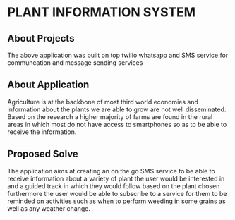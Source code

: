 # PLANT INFORMATION SYSTEM

## About Projects

The above application was built on top twilio whatsapp and SMS service for communcation and message sending services

## About Application

Agriculture is at the backbone of most third world economies and information about the plants we are able to grow are not well disseminated.
Based on the research a higher majority of farms are found in the rural areas in which most do not have access to smartphones so as to be able to receive
the information.


## Proposed Solve

The application aims at creating an on the go SMS service to be able to receive information about a variety of plant the user
would be interested in and a guided track in which they would follow based on the plant chosen
furthermore the user would be able to subscribe to a service for them to be reminded on activities such as when to perform weeding in some grains as well as
any weather change.


